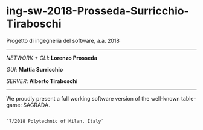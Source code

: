 # ing-sw-2018-Prosseda-Surricchio-Tiraboschi
Progetto di ingegneria del software, a.a. 2018

********************************************************

_NETWORK + CLI_:               **Lorenzo Prosseda**

_GUI_:                              **Mattia Surricchio**

_SERVER_:    **Alberto Tiraboschi**

********************************************************

We proudly present a full working software version of the well-known table-game: SAGRADA.



                                                                            `7/2018 Polytechnic of Milan, Italy`